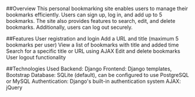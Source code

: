 ##Overview
This personal bookmarking site enables users to manage their bookmarks efficiently. Users can sign up, log in, and add up to 5 bookmarks. The site also provides features to search, edit, and delete bookmarks. Additionally, users can log out securely.

##Features
User registration and login
Add a URL and title (maximum 5 bookmarks per user)
View a list of bookmarks with title and added time
Search for a specific title or URL using AJAX
Edit and delete bookmarks
User logout functionality

##Technologies Used
Backend: Django
Frontend: Django templates, Bootstrap
Database: SQLite (default), can be configured to use PostgreSQL or MySQL
Authentication: Django's built-in authentication system
AJAX: jQuery
